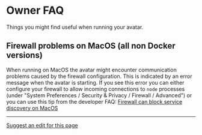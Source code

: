 # Owner FAQ

Things you might find useful when running your avatar.

## Firewall problems on MacOS (all non Docker versions)

When running on MacOS the avatar might encounter communication problems caused by the firewall configuration. This is indicated by an error message when the avatar is starting. If you see this error you can either configure your firewall to allow incoming connections to `node` processes (under "System Preferences / Security & Privacy / Firewall / Advanced") or you can use this tip from the developer FAQ: [Firewall can block service discovery on MacOS](../developer-resources/getting-started/dev-faq.md#firewall-can-block-service-discovery-on-macos)


- - - -
[Suggest an edit for this page](https://github.com/everlifeai/everlifeai.github.io/edit/master/docs/owner-resources/owner-faq.md)
